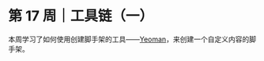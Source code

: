 # 第 17 周｜工具链（一）

本周学习了如何使用创建脚手架的工具——[Yeoman][1]，来创建一个自定义内容的脚手架。

[1]: https://yeoman.io/learning/index.html
